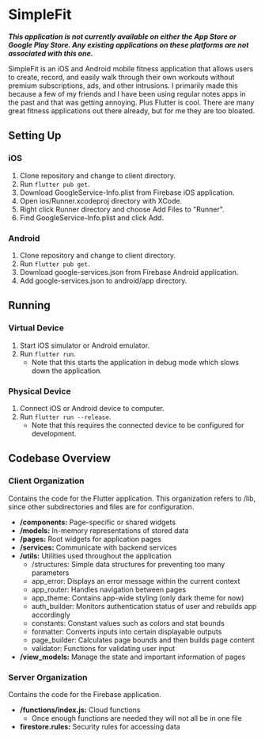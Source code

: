 # SimpleFit

***This application is not currently available on either the App Store or Google Play Store. Any existing applications on these platforms are not associated with this one.***

SimpleFit is an iOS and Android mobile fitness application that allows users to create, record, and easily walk through their own workouts without premium subscriptions, ads, and other intrusions. I primarily made this because a few of my friends and I have been using regular notes apps in the past and that was getting annoying. Plus Flutter is cool. There are many great fitness applications out there already, but for me they are too bloated.

## Setting Up

### iOS
1. Clone repository and change to client directory. 
2. Run `flutter pub get`.
3. Download GoogleService-Info.plist from Firebase iOS application.
4. Open ios/Runner.xcodeproj directory with XCode.
5. Right click Runner directory and choose Add Files to "Runner".
6. Find GoogleService-Info.plist and click Add.

### Android
1. Clone repository and change to client directory.
2. Run `flutter pub get`.
3. Download google-services.json from Firebase Android application.
4. Add google-services.json to android/app directory.

## Running

### Virtual Device
1. Start iOS simulator or Android emulator.
2. Run `flutter run`.
    - Note that this starts the application in debug mode which slows down the application.
    
### Physical Device
1. Connect iOS or Android device to computer.
2. Run `flutter run --release`.
    - Note that this requires the connected device to be configured for development.

## Codebase Overview

### Client Organization
Contains the code for the Flutter application. This organization refers to /lib, since other subdirectories and files are for configuration.
- **/components:** Page-specific or shared widgets
- **/models:** In-memory representations of stored data
- **/pages:** Root widgets for application pages
- **/services:** Communicate with backend services
- **/utils:** Utilities used throughout the application
  - /structures: Simple data structures for preventing too many parameters
  - app_error: Displays an error message within the current context
  - app_router: Handles navigation between pages
  - app_theme: Contains app-wide styling (only dark theme for now)
  - auth_builder: Monitors authentication status of user and rebuilds app accordingly
  - constants: Constant values such as colors and stat bounds
  - formatter: Converts inputs into certain displayable outputs
  - page_builder: Calculates page bounds and then builds page content
  - validator: Functions for validating user input
- **/view_models:** Manage the state and important information of pages

### Server Organization
Contains the code for the Firebase application.
- **/functions/index.js:** Cloud functions
  - Once enough functions are needed they will not all be in one file
- **firestore.rules:** Security rules for accessing data
